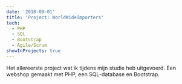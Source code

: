 ```yaml
---
date: '2018-09-01'
title: 'Project: WorldWideImporters'
tech:
  - PHP
  - SQL
  - Bootstrap
  - Agile/Scrum
showInProjects: true
---
```


Het allereerste project wat ik tijdens mijn studie heb uitgevoerd.
Een webshop gemaakt met PHP, een SQL-database en Bootstrap.
